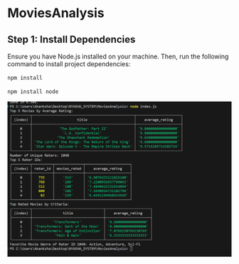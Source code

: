 # MoviesAnalysis

## Step 1: Install Dependencies
Ensure you have Node.js installed on your machine. Then, run the following command to install project dependencies:

```bash
npm install
```

```bash
npm install node 
```

![Screenshot](demo.png)
